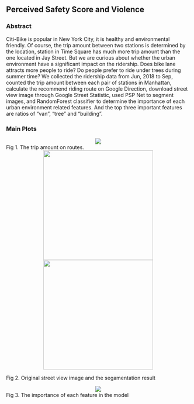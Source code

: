 ## Perceived Safety Score and Violence

### Abstract 

Citi-Bike is popular in New York City, it is healthy and environmental friendly. Of course, the trip amount between two stations is determined by the location, station in Time Square has much more trip amount than the one located in Jay Street. But we are curious about whether the urban environment have a significant impact on the ridership. Does bike lane attracts more people to ride? Do people prefer to ride under trees during summer time? We collected the ridership data from Jun, 2018 to Sep, counted the trip amount between each pair of stations in Manhattan, calculate the recommend riding route on Google Direction, download street view image through Google Street Statistic, used PSP Net to segment images, and RandomForest classifier to determine the importance of each urban environment related features. And the top three important features are ratios of “van”, “tree” and “building”.

### Main Plots
<center>
    <img src="https://i.imgur.com/414iAIXl.jpg">
</center>
Fig 1. The trip amount on routes.


<center class="half">
    <img src="https://i.imgur.com/dDiGAVGm.jpg" width="300"/><img src="https://i.imgur.com/PL38MwCm.png" width="300"/>
</center>

Fig 2. Original street view image and the segamentation result


<center>
    <img src="https://i.imgur.com/kFWUXru.png">
</center>
Fig 3. The importance of each feature in the model


